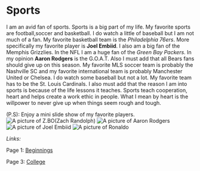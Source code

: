 # Sports

I am an avid fan of sports. Sports is a big part of my life. My favorite sports are football,soccer and basketball. 
I do watch a little of baseball but I am not much of a fan.
My favorite basketball team is the _Philadelphia 76ers_. 
More specifically my favorite player is **Joel Embiid**. 
I also am a big fan of the Memphis Grizzlies.
In the NFL I am a huge fan of the _Green Bay Packers_. In my opinion **Aaron Rodgers** is the G.O.A.T. Also I must add that all Bears fans should give up
on this season. My favorite MLS soccer team is probably the Nashville SC and my favorite international team is probably Manchester United or Chelsea. 
I do watch some baseball but not a lot. My favorite team has to be the St. Louis Cardinals. I also must add that the reason I am into sports is because
of the life lessons it teaches. Sports teach cooperation, heart and helps create a work ethic in people. What I mean by heart is the willpower to never
give up when things seem rough and tough. 


(P.S): Enjoy a mini slide show of my favorite players.
![A picture of Z.BO(Zach Randolph)](http://t0.gstatic.com/licensed-image?q=tbn:ANd9GcTXORrTHjDFL3b4GyY0YipPDyvTzjJnXdn5sjK4skMnPvIDvxOm9skFPN-IkS361U1ILdU4b9dlYxSCF9Q)
![A picture of Aaron Rodgers](http://t1.gstatic.com/licensed-image?q=tbn:ANd9GcSxkUSa5lQMnqRxsTyPPD0RnBqT9FU-F3NC6cxt8uDWBfTpivg36-LbMmVtw-CPrCT_f18fD3h6UZ883LU)
![A picture of Joel Embiid](http://t3.gstatic.com/licensed-image?q=tbn:ANd9GcTAb5mnCc5HiIDPyZCl1hEAgL1epk2qctE1ndXCkUwdw9XjoFoZbCqG74wFnoLsn7GORhSxYDVNNdevs3U)
![A picture of Ronaldo](https://static01.nyt.com/images/2021/05/19/sports/19nba-ja-morant/19nba-ja-morant-mobileMasterAt3x.jpg)






_Links:_

Page 1: [Beginnings](Beginnings.md)

Page 3: [College](College.md)

